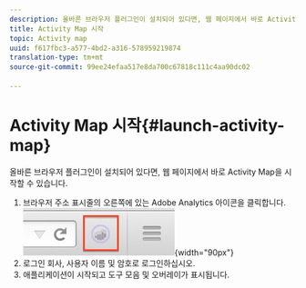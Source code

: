 ```yaml
---
description: 올바른 브라우저 플러그인이 설치되어 있다면, 웹 페이지에서 바로 Activity Map을 시작할 수 있습니다.
title: Activity Map 시작
topic: Activity map
uuid: f617fbc3-a577-4bd2-a316-578959219874
translation-type: tm+mt
source-git-commit: 99ee24efaa517e8da700c67818c111c4aa90dc02

---
```



# Activity Map 시작{#launch-activity-map}

올바른 브라우저 플러그인이 설치되어 있다면, 웹 페이지에서 바로 Activity Map을 시작할 수 있습니다.

1. 브라우저 주소 표시줄의 오른쪽에 있는 Adobe Analytics 아이콘을 클릭합니다. \
   ![](assets/an_icon.png){width=&quot;90px&quot;}
1. 로그인 회사, 사용자 이름 및 암호로 로그인하십시오.
1. 애플리케이션이 시작되고 도구 모음 및 오버레이가 표시됩니다.

